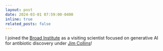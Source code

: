 ```yaml
---
layout: post
date: 2024-03-01 07:59:00-0400
inline: true
related_posts: false
---
```


I joined the [Broad Institute](https://www.broadinstitute.org/) as a visiting scientist focused on generative AI for antibiotic discovery under [Jim Collins](https://en.wikipedia.org/wiki/James_J._Collins)!

